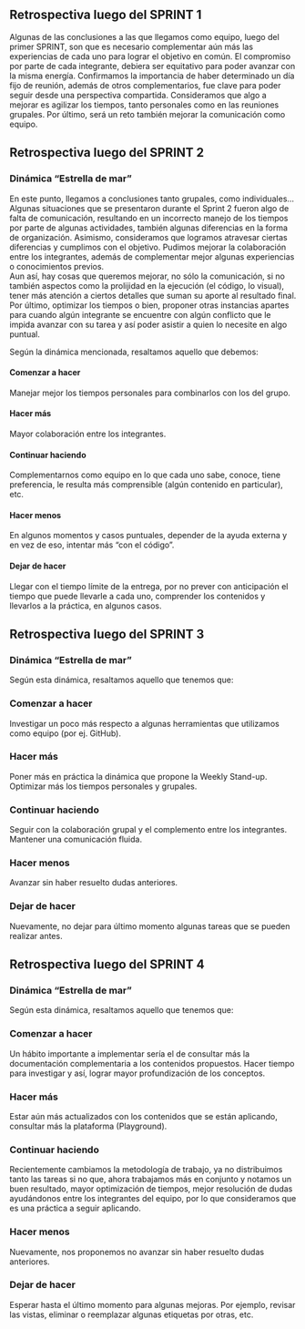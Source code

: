 ## Retrospectiva luego del SPRINT 1  
Algunas de las conclusiones a las que llegamos como equipo, luego del primer SPRINT, son que es necesario complementar aún más las experiencias de cada uno para lograr el objetivo en común. El compromiso por parte de cada integrante, debiera ser equitativo para poder avanzar con la misma energía.
Confirmamos la importancia de haber determinado un día fijo de reunión, además de otros complementarios, fue clave para poder seguir desde una perspectiva compartida.
Consideramos que algo a mejorar es agilizar los tiempos, tanto personales como en las reuniones grupales.
Por último, será un reto también mejorar la comunicación como equipo.

## Retrospectiva luego del SPRINT 2  
### Dinámica “Estrella de mar”  
En este punto, llegamos a conclusiones tanto grupales, como individuales… Algunas situaciones que se presentaron durante el Sprint 2 fueron algo de falta de comunicación, resultando en un incorrecto manejo de los tiempos por parte de algunas actividades, también algunas diferencias en la forma de organización. Asimismo, consideramos que logramos atravesar ciertas diferencias y cumplimos con el objetivo. Pudimos mejorar la colaboración entre los integrantes, además de complementar mejor algunas experiencias o conocimientos previos.  
Aun así, hay cosas que queremos mejorar, no sólo la comunicación, si no también aspectos como la prolijidad en la ejecución (el código, lo visual), tener más atención a ciertos detalles que suman su aporte al resultado final. Por último, optimizar los tiempos o bien, proponer otras instancias apartes para cuando algún integrante se encuentre con algún conflicto que le impida avanzar con su tarea y así poder asistir a quien lo necesite en algo puntual.  

Según la dinámica mencionada, resaltamos aquello que debemos:  
#### Comenzar a hacer  
Manejar mejor los tiempos personales para combinarlos con los del grupo.

#### Hacer más  
Mayor colaboración entre los integrantes.

#### Continuar haciendo  
Complementarnos como equipo en lo que cada uno sabe, conoce, tiene preferencia, le resulta más comprensible (algún contenido en particular), etc.

#### Hacer menos  
En algunos momentos y casos puntuales, depender de la ayuda externa y en vez de eso, intentar más “con el código”.

#### Dejar de hacer  
Llegar con el tiempo límite de la entrega, por no prever con anticipación el tiempo que puede llevarle a cada uno, comprender los contenidos y llevarlos a la práctica, en algunos casos.
  

## Retrospectiva luego del SPRINT 3  
### Dinámica “Estrella de mar”  
Según esta dinámica, resaltamos aquello que tenemos que:  
  
### Comenzar a hacer  
Investigar un poco más respecto a algunas herramientas que utilizamos como equipo (por ej. GitHub).  
  
### Hacer más  
Poner más en práctica la dinámica que propone la Weekly Stand-up. Optimizar más los tiempos personales y grupales.  

### Continuar haciendo  
Seguir con la colaboración grupal y el complemento entre los integrantes.  
Mantener una comunicación fluida.  

### Hacer menos  
Avanzar sin haber resuelto dudas anteriores.  

### Dejar de hacer  
Nuevamente, no dejar para último momento algunas tareas que se pueden realizar antes.  
  
  
## Retrospectiva luego del SPRINT 4 
### Dinámica “Estrella de mar”  
Según esta dinámica, resaltamos aquello que tenemos que:  

### Comenzar a hacer  
Un hábito importante a implementar sería el de consultar más la documentación complementaria a los contenidos propuestos. Hacer tiempo para investigar y así, lograr mayor profundización de los conceptos.  
  
### Hacer más  
Estar aún más actualizados con los contenidos que se están aplicando, consultar más la plataforma (Playground).  
  
### Continuar haciendo  
Recientemente cambiamos la metodología de trabajo, ya no distribuimos tanto las tareas si no que, ahora trabajamos más en conjunto y notamos un buen resultado, mayor optimización de tiempos, mejor resolución de dudas ayudándonos entre los integrantes del equipo, por lo que consideramos que es una práctica a seguir aplicando.  
  
### Hacer menos  
Nuevamente, nos proponemos no avanzar sin haber resuelto dudas anteriores.  
  
### Dejar de hacer  
Esperar hasta el último momento para algunas mejoras. Por ejemplo, revisar las vistas, eliminar o reemplazar algunas etiquetas por otras, etc.  